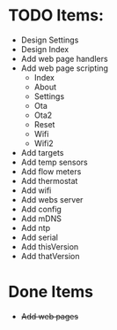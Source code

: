 # TODO Items:

- Design Settings
- Design Index
- Add web page handlers
- Add web page scripting
    - Index
    - About
    - Settings
    - Ota
    - Ota2
    - Reset
    - Wifi
    - Wifi2
- Add targets
- Add temp sensors
- Add flow meters
- Add thermostat
- Add wifi
- Add webs server
- Add config
- Add mDNS
- Add ntp
- Add serial
- Add thisVersion
- Add thatVersion

# Done Items

- ~~Add web pages~~
